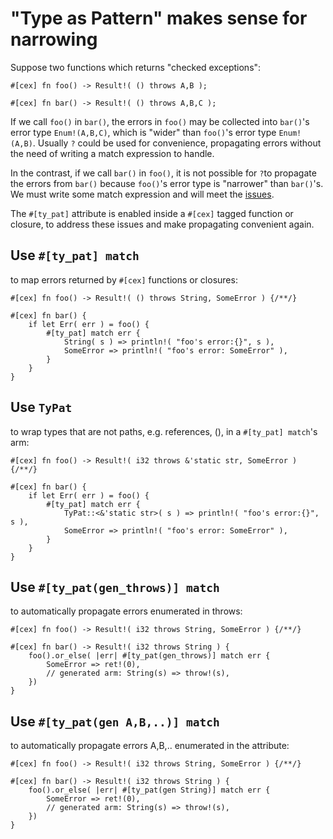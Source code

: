 # "Type as Pattern" makes sense for narrowing

Suppose two functions which returns "checked exceptions":

```rust,no_run
#[cex] fn foo() -> Result!( () throws A,B );

#[cex] fn bar() -> Result!( () throws A,B,C );
```

If we call `foo()` in `bar()`, the errors in `foo()` may be collected into
`bar()`'s error type `Enum!(A,B,C)`, which is "wider" than `foo()`'s error type 
`Enum!(A,B)`. Usually `?` could be used for convenience, propagating errors
without the need of writing a match expression to handle.

In the contrast, if we call `bar()` in `foo()`, it is not possible for `?`to
propagate the errors from `bar()` because `foo()`'s error type is "narrower"
than `bar()`'s. We must write some match expression and will meet the
[issues](./typat.md).

The `#[ty_pat]` attribute is enabled inside a `#[cex]` tagged function or
closure, to address these issues and make propagating convenient again.

## Use `#[ty_pat] match`

to map errors returned by `#[cex]` functions or closures:

```rust,no_run
#[cex] fn foo() -> Result!( () throws String, SomeError ) {/**/}

#[cex] fn bar() {
    if let Err( err ) = foo() {
        #[ty_pat] match err {
            String( s ) => println!( "foo's error:{}", s ),
            SomeError => println!( "foo's error: SomeError" ),
        }
    }
}
```

## Use `TyPat`

to wrap types that are not paths, e.g. references, (), in a `#[ty_pat] match`'s
arm:

```rust,no_run
#[cex] fn foo() -> Result!( i32 throws &'static str, SomeError ) {/**/}

#[cex] fn bar() {
    if let Err( err ) = foo() {
        #[ty_pat] match err {
            TyPat::<&'static str>( s ) => println!( "foo's error:{}", s ),
            SomeError => println!( "foo's error: SomeError" ),
        }
    }
}
```

## Use `#[ty_pat(gen_throws)] match`

to automatically propagate errors enumerated in throws:

```rust,no_run
#[cex] fn foo() -> Result!( i32 throws String, SomeError ) {/**/}

#[cex] fn bar() -> Result!( i32 throws String ) {
    foo().or_else( |err| #[ty_pat(gen_throws)] match err {
        SomeError => ret!(0),
        // generated arm: String(s) => throw!(s),
    })
}
```

## Use `#[ty_pat(gen A,B,..)] match`

to automatically propagate errors A,B,.. enumerated in the attribute:

```rust,no_run
#[cex] fn foo() -> Result!( i32 throws String, SomeError ) {/**/}

#[cex] fn bar() -> Result!( i32 throws String ) {
    foo().or_else( |err| #[ty_pat(gen String)] match err {
        SomeError => ret!(0),
        // generated arm: String(s) => throw!(s),
    })
}
```
